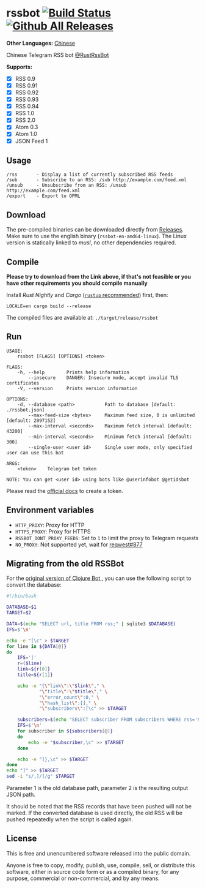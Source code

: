 # rssbot [![Build Status](https://github.com/iovxw/rssbot/workflows/Rust/badge.svg)](https://github.com/iovxw/rssbot/actions?query=workflow%3ARust) [![Github All Releases](https://img.shields.io/github/downloads/iovxw/rssbot/total.svg)](https://github.com/iovxw/rssbot/releases)

**Other Languages:** [Chinese](README.md)

Chinese Telegram RSS bot [@RustRssBot](http://t.me/RustRssBot)

**Supports:**
 - [x] RSS 0.9
 - [x] RSS 0.91
 - [x] RSS 0.92
 - [x] RSS 0.93
 - [x] RSS 0.94
 - [x] RSS 1.0
 - [x] RSS 2.0
 - [x] Atom 0.3
 - [x] Atom 1.0
 - [x] JSON Feed 1

## Usage

    /rss       - Display a list of currently subscribed RSS feeds
    /sub       - Subscribe to an RSS: /sub http://example.com/feed.xml
    /unsub     - Unsubscribe from an RSS: /unsub http://example.com/feed.xml
    /export    - Export to OPML

## Download

The pre-compiled binaries can be downloaded directly from [Releases](https://github.com/iovxw/rssbot/releases). Make sure to use the english binary (`rssbot-en-amd64-linux`). The Linux version is statically linked to *musl*, no other dependencies required.

## Compile

**Please try to download from the Link above, if that's not feasible or you have other requirements you should compile manually**

Install *Rust Nightly* and *Cargo* ([`rustup` recommended](https://www.rustup.rs/)) first, then:

```
LOCALE=en cargo build --release
```

The compiled files are available at: `./target/release/rssbot`

## Run

```
USAGE:
    rssbot [FLAGS] [OPTIONS] <token>

FLAGS:
    -h, --help        Prints help information
        --insecure    DANGER: Insecure mode, accept invalid TLS certificates
    -V, --version     Prints version information

OPTIONS:
    -d, --database <path>           Path to database [default: ./rssbot.json]
        --max-feed-size <bytes>     Maximum feed size, 0 is unlimited [default: 2097152]
        --max-interval <seconds>    Maximum fetch interval [default: 43200]
        --min-interval <seconds>    Minimum fetch interval [default: 300]
        --single-user <user id>     Single user mode, only specified user can use this bot

ARGS:
    <token>    Telegram bot token

NOTE: You can get <user id> using bots like @userinfobot @getidsbot
```

Please read the [official docs](https://core.telegram.org/bots#3-how-do-i-create-a-bot) to create a token.

## Environment variables

- `HTTP_PROXY`: Proxy for HTTP
- `HTTPS_PROXY`: Proxy for HTTPS
- `RSSBOT_DONT_PROXY_FEEDS`: Set to `1` to limit the proxy to Telegram requests
- `NO_PROXY`: Not supported yet, wait for [reqwest#877](https://github.com/seanmonstar/reqwest/pull/877)

## Migrating from the old RSSBot

For the [original version of Clojure Bot ](https://github.com/iovxw/tg-rss-bot), you can use the following script to convert the database:

```bash
#!/bin/bash

DATABASE=$1
TARGET=$2

DATA=$(echo "SELECT url, title FROM rss;" | sqlite3 $DATABASE)
IFS=$'\n'

echo -e "[\c" > $TARGET
for line in ${DATA[@]}
do
    IFS='|'
    r=($line)
    link=${r[0]}
    title=${r[1]}

    echo -e "{\"link\":\"$link\"," \
            "\"title\":\"$title\"," \
            "\"error_count\":0," \
            "\"hash_list\":[]," \
            "\"subscribers\":[\c" >> $TARGET

    subscribers=$(echo "SELECT subscriber FROM subscribers WHERE rss='$link';" | sqlite3 $DATABASE)
    IFS=$'\n'
    for subscriber in ${subscribers[@]}
    do
        echo -e "$subscriber,\c" >> $TARGET
    done

    echo -e "]},\c" >> $TARGET
done
echo "]" >> $TARGET
sed -i "s/,]/]/g" $TARGET
```

Parameter 1 is the old database path, parameter 2 is the resulting output JSON path.

It should be noted that the RSS records that have been pushed will not be marked. If the converted database is used directly, the old RSS will be pushed repeatedly when the script is called again.

## License

This is free and unencumbered software released into the public domain.

Anyone is free to copy, modify, publish, use, compile, sell, or distribute this software, either in source code form or as a compiled binary, for any purpose, commercial or non-commercial, and by any means.
